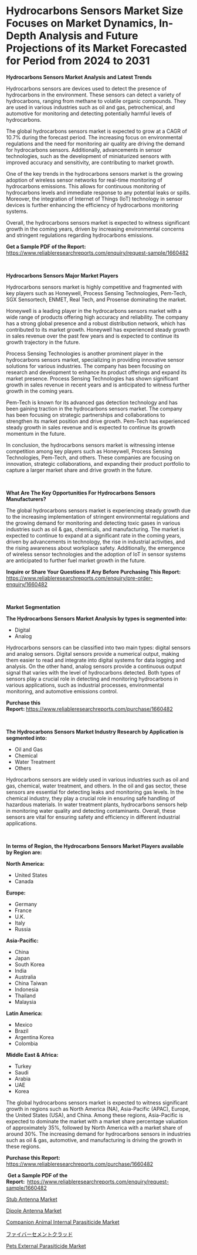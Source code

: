 <p><h1>Hydrocarbons Sensors Market Size Focuses on Market Dynamics, In-Depth Analysis and Future Projections of its Market Forecasted for Period from 2024 to 2031</h1></p><p><strong>Hydrocarbons Sensors Market Analysis and Latest Trends</strong></p>
<p><p>Hydrocarbons sensors are devices used to detect the presence of hydrocarbons in the environment. These sensors can detect a variety of hydrocarbons, ranging from methane to volatile organic compounds. They are used in various industries such as oil and gas, petrochemical, and automotive for monitoring and detecting potentially harmful levels of hydrocarbons.</p><p>The global hydrocarbons sensors market is expected to grow at a CAGR of 10.7% during the forecast period. The increasing focus on environmental regulations and the need for monitoring air quality are driving the demand for hydrocarbons sensors. Additionally, advancements in sensor technologies, such as the development of miniaturized sensors with improved accuracy and sensitivity, are contributing to market growth.</p><p>One of the key trends in the hydrocarbons sensors market is the growing adoption of wireless sensor networks for real-time monitoring of hydrocarbons emissions. This allows for continuous monitoring of hydrocarbons levels and immediate response to any potential leaks or spills. Moreover, the integration of Internet of Things (IoT) technology in sensor devices is further enhancing the efficiency of hydrocarbons monitoring systems.</p><p>Overall, the hydrocarbons sensors market is expected to witness significant growth in the coming years, driven by increasing environmental concerns and stringent regulations regarding hydrocarbons emissions.</p></p>
<p><strong>Get a Sample PDF of the Report:&nbsp;</strong> <a href="https://www.reliableresearchreports.com/enquiry/request-sample/1660482">https://www.reliableresearchreports.com/enquiry/request-sample/1660482</a></p>
<p>&nbsp;</p>
<p><strong>Hydrocarbons Sensors Major Market Players</strong></p>
<p><p>Hydrocarbons sensors market is highly competitive and fragmented with key players such as Honeywell, Process Sensing Technologies, Pem-Tech, SGX Sensortech, ENMET, Real Tech, and Prosense dominating the market. </p><p>Honeywell is a leading player in the hydrocarbons sensors market with a wide range of products offering high accuracy and reliability. The company has a strong global presence and a robust distribution network, which has contributed to its market growth. Honeywell has experienced steady growth in sales revenue over the past few years and is expected to continue its growth trajectory in the future.</p><p>Process Sensing Technologies is another prominent player in the hydrocarbons sensors market, specializing in providing innovative sensor solutions for various industries. The company has been focusing on research and development to enhance its product offerings and expand its market presence. Process Sensing Technologies has shown significant growth in sales revenue in recent years and is anticipated to witness further growth in the coming years.</p><p>Pem-Tech is known for its advanced gas detection technology and has been gaining traction in the hydrocarbons sensors market. The company has been focusing on strategic partnerships and collaborations to strengthen its market position and drive growth. Pem-Tech has experienced steady growth in sales revenue and is expected to continue its growth momentum in the future.</p><p>In conclusion, the hydrocarbons sensors market is witnessing intense competition among key players such as Honeywell, Process Sensing Technologies, Pem-Tech, and others. These companies are focusing on innovation, strategic collaborations, and expanding their product portfolio to capture a larger market share and drive growth in the future.</p></p>
<p>&nbsp;</p>
<p><strong>What Are The Key Opportunities For Hydrocarbons Sensors Manufacturers?</strong></p>
<p><p>The global hydrocarbons sensors market is experiencing steady growth due to the increasing implementation of stringent environmental regulations and the growing demand for monitoring and detecting toxic gases in various industries such as oil & gas, chemicals, and manufacturing. The market is expected to continue to expand at a significant rate in the coming years, driven by advancements in technology, the rise in industrial activities, and the rising awareness about workplace safety. Additionally, the emergence of wireless sensor technologies and the adoption of IoT in sensor systems are anticipated to further fuel market growth in the future.</p></p>
<p><strong>Inquire or Share Your Questions If Any Before Purchasing This Report:</strong> <a href="https://www.reliableresearchreports.com/enquiry/pre-order-enquiry/1660482">https://www.reliableresearchreports.com/enquiry/pre-order-enquiry/1660482</a></p>
<p>&nbsp;</p>
<p><strong>Market Segmentation</strong></p>
<p><strong>The Hydrocarbons Sensors Market Analysis by types is segmented into:</strong></p>
<p><ul><li>Digital</li><li>Analog</li></ul></p>
<p><p>Hydrocarbons sensors can be classified into two main types: digital sensors and analog sensors. Digital sensors provide a numerical output, making them easier to read and integrate into digital systems for data logging and analysis. On the other hand, analog sensors provide a continuous output signal that varies with the level of hydrocarbons detected. Both types of sensors play a crucial role in detecting and monitoring hydrocarbons in various applications, such as industrial processes, environmental monitoring, and automotive emissions control.</p></p>
<p><strong>Purchase this Report:&nbsp;</strong><a href="https://www.reliableresearchreports.com/purchase/1660482">https://www.reliableresearchreports.com/purchase/1660482</a></p>
<p>&nbsp;</p>
<p><strong>The Hydrocarbons Sensors Market Industry Research by Application is segmented into:</strong></p>
<p><ul><li>Oil and Gas</li><li>Chemical</li><li>Water Treatment</li><li>Others</li></ul></p>
<p><p>Hydrocarbons sensors are widely used in various industries such as oil and gas, chemical, water treatment, and others. In the oil and gas sector, these sensors are essential for detecting leaks and monitoring gas levels. In the chemical industry, they play a crucial role in ensuring safe handling of hazardous materials. In water treatment plants, hydrocarbons sensors help in monitoring water quality and detecting contaminants. Overall, these sensors are vital for ensuring safety and efficiency in different industrial applications.</p></p>
<p>&nbsp;</p>
<p><strong>In terms of Region, the Hydrocarbons Sensors Market Players available by Region are:</strong></p>
<p>
    <p> <strong> North America: </strong>
        <ul>
            <li>United States</li>
            <li>Canada</li>
        </ul>
        </p> 
    <p> <strong> Europe: </strong>
        <ul>
            <li>Germany</li>
            <li>France</li>
            <li>U.K.</li>
            <li>Italy</li>
            <li>Russia</li>
        </ul>
        </p> 
    <p> <strong> Asia-Pacific: </strong>
        <ul>
            <li>China</li>
            <li>Japan</li>
            <li>South Korea</li>
            <li>India</li>
            <li>Australia</li>
            <li>China Taiwan</li>
            <li>Indonesia</li>
            <li>Thailand</li>
            <li>Malaysia</li>
        </ul>
        </p> 
    <p> <strong> Latin America: </strong>
        <ul>
            <li>Mexico</li>
            <li>Brazil</li>
            <li>Argentina Korea</li>
            <li>Colombia</li>
        </ul>
        </p> 
    <p> <strong> Middle East & Africa: </strong>
        <ul>
            <li>Turkey</li>
            <li>Saudi</li>
            <li>Arabia</li>
            <li>UAE</li>
            <li>Korea</li>
        </ul>
    </p>
    </p>
<p><p>The global hydrocarbons sensors market is expected to witness significant growth in regions such as North America (NA), Asia-Pacific (APAC), Europe, the United States (USA), and China. Among these regions, Asia-Pacific is expected to dominate the market with a market share percentage valuation of approximately 35%, followed by North America with a market share of around 30%. The increasing demand for hydrocarbons sensors in industries such as oil & gas, automotive, and manufacturing is driving the growth in these regions.</p></p>
<p><strong>Purchase this Report: </strong><a href="https://www.reliableresearchreports.com/purchase/1660482">https://www.reliableresearchreports.com/purchase/1660482</a></p>
<p>&nbsp;<strong>Get a Sample PDF of the Report:&nbsp;&nbsp;</strong><a href="https://www.reliableresearchreports.com/enquiry/request-sample/1660482">https://www.reliableresearchreports.com/enquiry/request-sample/1660482</a></p>
<p><strong></strong></p>
<p><p><a href="https://view.publitas.com/reportprime-1/stub-antenna-market-with-the-goal-of-estimating-the-market-size-and-future-growth-potential-of-various-market-segments-based-on-component-applications-end-user-and-region/">Stub Antenna Market</a></p><p><a href="https://view.publitas.com/reportprime-1/dipole-antenna-market-size-market-trends-and-growth-outlook-forecasted-for-period-from-2024-to-2031/">Dipole Antenna Market</a></p><p><a href="https://meowing-lemming-dd3.notion.site/Decoding-the-Companion-Animal-Internal-Parasiticide-Market-A-Deep-Dive-into-the-Latest-Market-Trend-1524af79b6314c49a755d90502cbfd4c">Companion Animal Internal Parasiticide Market</a></p><p><a href="https://medium.com/@jazminjones30/%E7%B9%8A%E7%B6%AD%E3%82%BB%E3%83%A1%E3%83%B3%E3%83%88%E3%82%AF%E3%83%A9%E3%83%83%E3%83%87%E3%82%A3%E3%83%B3%E3%82%B0%E5%B8%82%E5%A0%B4%E8%A6%8F%E6%A8%A1%E3%81%A8%E5%B8%82%E5%A0%B4%E5%8B%95%E5%90%91-%E5%AE%8C%E5%85%A8%E3%81%AA%E6%A5%AD%E7%95%8C%E6%A6%82%E8%A6%81-2024%E5%B9%B4%E3%81%8B%E3%82%892031%E5%B9%B4-863c698f7416">ファイバーセメントクラッド</a></p><p><a href="https://cute-banjo-8ca.notion.site/Pets-External-Parasiticide-Market-Research-Report-Reveals-The-Latest-Trends-And-Opportunities-of-thi-d0398a13e1b742e7a23acbc1f3fc30a3">Pets External Parasiticide Market</a></p></p>